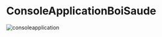 # ConsoleApplicationBoiSaude


![consoleapplication](https://user-images.githubusercontent.com/77763806/140660795-d08ca51a-eb0f-46d7-84fb-151d132aee9b.png)
